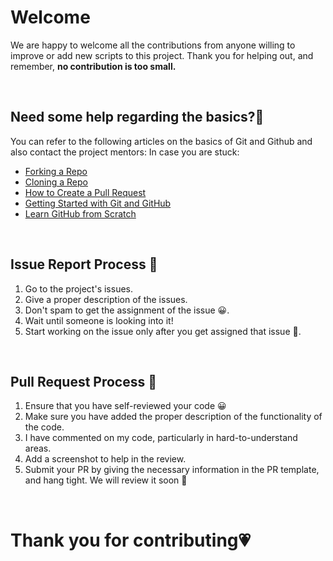 # **Welcome**

We are happy to welcome all the contributions from anyone willing to improve or add new scripts to this project.
Thank you for helping out, and remember, **no contribution is too small.**
<br>




<br>

## **Need some help regarding the basics?🤔**


You can refer to the following articles on the basics of Git and Github and also contact the project mentors:
In case you are stuck:

- [Forking a Repo](https://help.github.com/en/github/getting-started-with-github/fork-a-repo)
- [Cloning a Repo](https://help.github.com/en/desktop/contributing-to-projects/creating-an-issue-or-pull-request)
- [How to Create a Pull Request](https://opensource.com/article/19/7/create-pull-request-github)
- [Getting Started with Git and GitHub](https://towardsdatascience.com/getting-started-with-git-and-github-6fcd0f2d4ac6)
- [Learn GitHub from Scratch](https://docs.github.com/en/get-started/start-your-journey/git-and-github-learning-resources)

<br>

## **Issue Report Process 📌**

1. Go to the project's issues.
2. Give a proper description of the issues.
3. Don't spam to get the assignment of the issue 😀.
4. Wait until someone is looking into it!
5. Start working on the issue only after you get assigned that issue 🚀.

<br>

## **Pull Request Process 🚀**

1. Ensure that you have self-reviewed your code 😀
2. Make sure you have added the proper description of the functionality of the code.
3. I have commented on my code, particularly in hard-to-understand areas.
4. Add a screenshot to help in the review.
5. Submit your PR by giving the necessary information in the PR template, and hang tight. We will review it soon 🚀

<br>

# **Thank you for contributing💗** 
